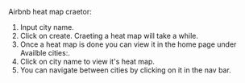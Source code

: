 Airbnb heat map craetor:

1. Input city name.
2. Click on create. Craeting a heat map will take a while.
3. Once a heat map is done you can view it in the home page under Availble cities:.
4. Click on city name to view it's heat map.
5. You can navigate between cities by clicking on it in the nav bar.

